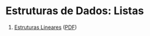 Estruturas de Dados: Listas
===========================

1. [Estruturas Lineares](Estruturas_Lineares.md) ([PDF](Estruturas_Lineares.pdf))
